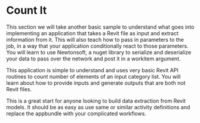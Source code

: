 # Count It

This section we will take another basic sample to understand what goes into implementing an application that takes a Revit file as input and extract information from it. This will also teach how to pass in parameters to the job, in a way that your application conditionally react to those parameters. You will learn to use Newtonsoft, a nuget library to serialize and deserialize your data to pass over the network and post it in a workitem argument.

This application is simple to understand and uses very basic Revit API routines to count number of elements of an input category list. You will learn about how to provide inputs and generate outputs that are both not Revit files.

This is a great start for anyone looking to build data extraction from Revit models. It should be as easy as use same or similar activity definitions and replace the appbundle with your complicated workflows. 

